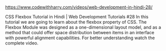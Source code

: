 https://www.codewithharry.com/videos/web-development-in-hindi-28/



CSS Flexbox Tutorial in Hindi | Web Development Tutorials #28
In this tutorial we are going to learn about the flexbox property of CSS. The Flexbox Module was designed as a one-dimensional layout model, and as a method that could offer space distribution between items in an interface with powerful alignment capabilities. For better understanding watch the complete video.